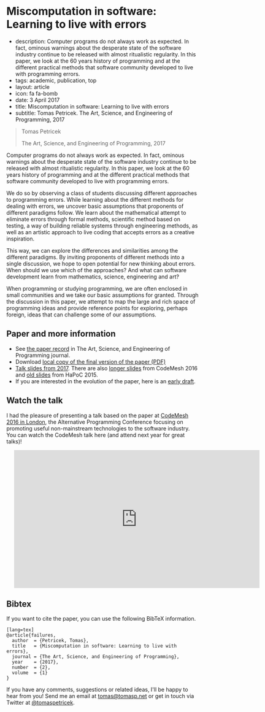# Miscomputation in software: Learning to live with errors

 - description:  Computer programs do not always work as expected. In fact, ominous warnings about
    the desperate state of the software industry continue to be released with almost ritualistic
    regularity. In this paper, we look at the 60 years history of programming and at the different
    practical methods that software community developed to live with programming errors.
 - tags: academic, publication, top
 - layout: article
 - icon: fa fa-bomb
 - date: 3 April 2017
 - title: Miscomputation in software: Learning to live with errors
 - subtitle: Tomas Petricek. The Art, Science, and Engineering of Programming, 2017

> Tomas Petricek
>
> The Art, Science, and Engineering of Programming, 2017

Computer programs do not always work as expected. In fact, ominous warnings about the desperate
state of the software industry continue to be released with almost ritualistic regularity.
In this paper, we look at the 60 years history of programming and at the different practical
methods that software community developed to live with programming errors.

We do so by observing a class of students discussing different approaches to programming errors.
While learning about the different methods for dealing with errors, we uncover basic assumptions
that proponents of different paradigms follow. We learn about the mathematical attempt to eliminate
errors through formal methods, scientific method based on testing, a way of building reliable
systems through engineering methods, as well as an artistic approach to live coding that accepts
errors as a creative inspiration.

This way, we can explore the differences and similarities among the different paradigms. By
inviting proponents of different methods into a single discussion, we hope to open potential for
new thinking about errors. When should we use which of the approaches? And what can software
development learn from mathematics, science, engineering and art?

When programming or studying programming, we are often enclosed in small communities and we
take our basic assumptions for granted. Through the discussion in this paper, we attempt to
map the large and rich space of programming ideas and provide reference points for exploring,
perhaps foreign, ideas that can challenge some of our assumptions.

## Paper and more information

 - See [the paper record](http://programming-journal.org/2017/1/14/) in The Art, Science, and Engineering of Programming
   journal.
 - Download [local copy of the final version of the paper (PDF)](failures-programming.pdf)
 - [Talk slides from <Programming> 2017](http://tpetricek.github.io/Talks/2017/living-with-errors/).
   There are also [longer slides](http://tpetricek.github.io/Talks/2016/living-with-errors/) from
   CodeMesh 2016 and [old slides](http://tpetricek.github.io/Talks/2015/living-with-errors/) from HaPoC 2015.
 - If you are interested in the evolution of the paper, here is an [early draft](../../drafts/failures/failures-v1.pdf).

## Watch the talk

I had the pleasure of presenting a talk based on the paper at [CodeMesh 2016 in London](http://www.codemesh.io/),
the Alternative Programming Conference focusing on promoting useful non-mainstream technologies to the software industry.
You can watch the CodeMesh talk here (and attend next year for great talks)!

<div style="padding-left:20px">
<iframe width="640" height="360" src="https://www.youtube.com/embed/ytW6dPdTj3g" frameborder="0" allowfullscreen></iframe>
</div>

## <a id="cite">Bibtex</a>
If you want to cite the paper, you can use the following BibTeX information.

    [lang=tex]
    @article{failures,
      author  = {Petricek, Tomas},
      title   = {Miscomputation in software: Learning to live with errors},
      journal = {The Art, Science, and Engineering of Programming},
      year    = {2017},
      number  = {2},
      volume  = {1}
    }

If you have any comments, suggestions or related ideas, I'll be happy to
hear from you! Send me an email at [tomas@tomasp.net](mailto:tomas@tomasp.net)
or get in touch via Twitter at [@tomaspetricek](http://twitter.com/tomaspetricek).
